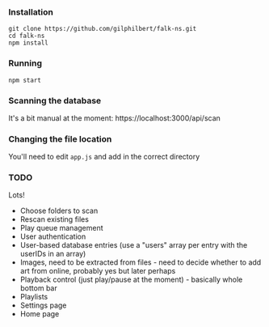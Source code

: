 
### Installation
```
git clone https://github.com/gilphilbert/falk-ns.git
cd falk-ns
npm install
```

### Running
```
npm start
```

### Scanning the database
It's a bit manual at the moment:
https://localhost:3000/api/scan

### Changing the file location
You'll need to edit `app.js` and add in the correct directory

### TODO
Lots!
* Choose folders to scan
* Rescan existing files
* Play queue management
* User authentication
* User-based database entries (use a "users" array per entry with the userIDs in an array)
* Images, need to be extracted from files - need to decide whether to add art from online, probably yes but later perhaps
* Playback control (just play/pause at the moment) - basically whole bottom bar
* Playlists
* Settings page
* Home page
